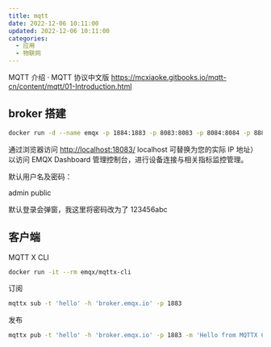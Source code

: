 ```yaml
---
title: mqtt
date: 2022-12-06 10:11:00
updated: 2022-12-06 10:11:00
categories:
  - 应用
  - 物联网
---
```


MQTT 介绍 · MQTT 协议中文版
<https://mcxiaoke.gitbooks.io/mqtt-cn/content/mqtt/01-Introduction.html>

## broker 搭建

```sh
docker run -d --name emqx -p 1884:1883 -p 8083:8083 -p 8084:8084 -p 8883:8883 -p 18083:18083 emqx/emqx:5.0.17
```

通过浏览器访问 <http://localhost:18083/> localhost 可替换为您的实际 IP 地址）以访问 EMQX Dashboard 管理控制台，进行设备连接与相关指标监控管理。

默认用户名及密码：

admin
public

默认登录会弹窗，我这里将密码改为了 123456abc

## 客户端

MQTT X CLI

```sh
docker run -it --rm emqx/mqttx-cli
```

订阅

```sh
mqttx sub -t 'hello' -h 'broker.emqx.io' -p 1883
```

发布

```sh
mqttx pub -t 'hello' -h 'broker.emqx.io' -p 1883 -m 'Hello from MQTTX CLI'
```
